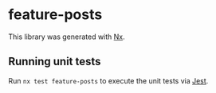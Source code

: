 # feature-posts

This library was generated with [Nx](https://nx.dev).

## Running unit tests

Run `nx test feature-posts` to execute the unit tests via [Jest](https://jestjs.io).
